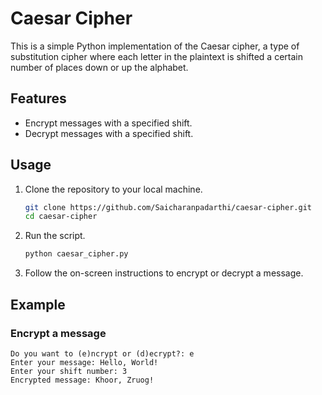 # Caesar Cipher

This is a simple Python implementation of the Caesar cipher, a type of substitution cipher where each letter in the plaintext is shifted a certain number of places down or up the alphabet.

## Features

- Encrypt messages with a specified shift.
- Decrypt messages with a specified shift.

## Usage

1. Clone the repository to your local machine.

    ```bash
    git clone https://github.com/Saicharanpadarthi/caesar-cipher.git
    cd caesar-cipher
    ```

2. Run the script.

    ```bash
    python caesar_cipher.py
    ```

3. Follow the on-screen instructions to encrypt or decrypt a message.

## Example

### Encrypt a message

```plaintext
Do you want to (e)ncrypt or (d)ecrypt?: e
Enter your message: Hello, World!
Enter your shift number: 3
Encrypted message: Khoor, Zruog!

